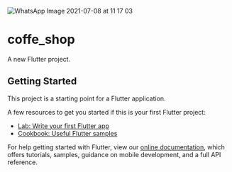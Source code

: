 ![WhatsApp Image 2021-07-08 at 11 17 03](https://user-images.githubusercontent.com/27766375/124929524-59123a80-dfdf-11eb-884f-99523a8b9a25.jpeg)
# coffe_shop

A new Flutter project.

## Getting Started

This project is a starting point for a Flutter application.

A few resources to get you started if this is your first Flutter project:

- [Lab: Write your first Flutter app](https://flutter.dev/docs/get-started/codelab)
- [Cookbook: Useful Flutter samples](https://flutter.dev/docs/cookbook)

For help getting started with Flutter, view our
[online documentation](https://flutter.dev/docs), which offers tutorials,
samples, guidance on mobile development, and a full API reference.
